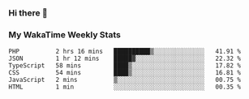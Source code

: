 ### Hi there 👋

<!--
**royschrauwen/royschrauwen** is a ✨ _special_ ✨ repository because its `README.md` (this file) appears on your GitHub profile.

Here are some ideas to get you started:

- 🔭 I’m currently working on ...
- 🌱 I’m currently learning ...
- 👯 I’m looking to collaborate on ...
- 🤔 I’m looking for help with ...
- 💬 Ask me about ...
- 📫 How to reach me: ...
- 😄 Pronouns: ...
- ⚡ Fun fact: ...
-->


### My WakaTime Weekly Stats
<!--START_SECTION:waka-->

```text
PHP          2 hrs 16 mins   ██████████▒░░░░░░░░░░░░░░   41.91 %
JSON         1 hr 12 mins    █████▓░░░░░░░░░░░░░░░░░░░   22.32 %
TypeScript   58 mins         ████▒░░░░░░░░░░░░░░░░░░░░   17.82 %
CSS          54 mins         ████▒░░░░░░░░░░░░░░░░░░░░   16.81 %
JavaScript   2 mins          ▒░░░░░░░░░░░░░░░░░░░░░░░░   00.75 %
HTML         1 min           ░░░░░░░░░░░░░░░░░░░░░░░░░   00.35 %
```

<!--END_SECTION:waka-->
